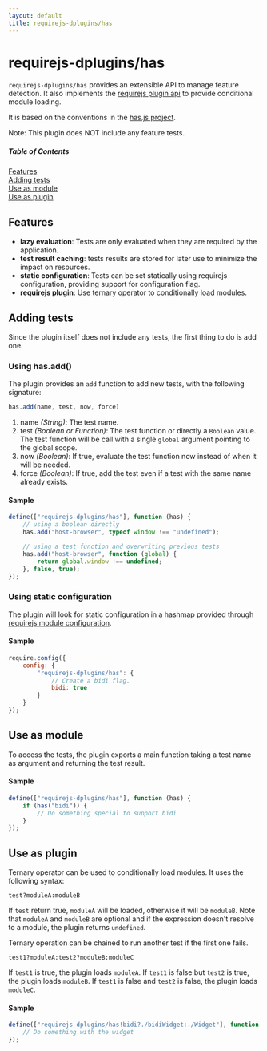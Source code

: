 ```yaml
---
layout: default
title: requirejs-dplugins/has
---
```


# requirejs-dplugins/has

`requirejs-dplugins/has` provides an extensible API to manage feature detection. It also implements the
[requirejs plugin api](http://requirejs.org/docs/plugins.html) to provide conditional module loading.

It is based on the conventions in the [has.js project](https://github.com/phiggins42/has.js).

Note: This plugin does NOT include any feature tests.

##### Table of Contents
[Features](#features)  
[Adding tests](#adding-tests)  
[Use as module](#use-as-module)  
[Use as plugin](#use-as-plugin)  

## Features

* __lazy evaluation__: Tests are only evaluated when they are required by the application.
* __test result caching__: tests results are stored for later use to minimize the impact on resources.
* __static configuration__: Tests can be set statically using requirejs configuration, providing support for configuration
flag.
* __requirejs plugin__: Use ternary operator to conditionally load modules.

## Adding tests

Since the plugin itself does not include any tests, the first thing to do is add one.

### Using has.add()

The plugin provides an `add` function to add new tests, with the following signature:

```js
has.add(name, test, now, force)
```
1. name _(String)_: The test name.
1. test _(Boolean or Function)_: The test function or directly a `Boolean` value. The test function will be call with a
single `global` argument pointing to the global scope.
1. now _(Boolean)_: If true, evaluate the test function now instead of when it will be needed.
1. force _(Boolean)_: If true, add the test even if a test with the same name already exists.

#### Sample
```js
define(["requirejs-dplugins/has"], function (has) {
	// using a boolean directly
	has.add("host-browser", typeof window !== "undefined");

	// using a test function and overwriting previous tests
	has.add("host-browser", function (global) {
		return global.window !== undefined;
	}, false, true);
});
```

### Using static configuration

The plugin will look for static configuration in a hashmap provided through
[requirejs module configuration](http://requirejs.org/docs/api.html#config-moduleconfig).

#### Sample
```js
require.config({
	config: {
		"requirejs-dplugins/has": {
			// Create a bidi flag.
			bidi: true
		}
	}
});
```

## Use as module
To access the tests, the plugin exports a main function taking a test name as argument and returning the test result.

#### Sample
```js
define(["requirejs-dplugins/has"], function (has) {
	if (has("bidi")) {
		// Do something special to support bidi
	}
});
```

## Use as plugin
Ternary operator can be used to conditionally load modules. It uses the following syntax:

```
test?moduleA:moduleB
```

If `test` return true, `moduleA` will be loaded, otherwise it will be `moduleB`.
Note that `moduleA` and `moduleB` are optional and if the expression doesn't resolve to a module, the plugin returns
`undefined`.

Ternary operation can be chained to run another test if the first one fails.
```
test1?moduleA:test2?moduleB:moduleC
```
If `test1` is true, the plugin loads `moduleA`.
If `test1` is false but `test2` is true, the plugin loads `moduleB`.
If `test1` is false and `test2` is false, the plugin loads `moduleC`.

#### Sample
```js
define(["requirejs-dplugins/has!bidi?./bidiWidget:./Widget"], function (widget) {
	// Do something with the widget
});
```
